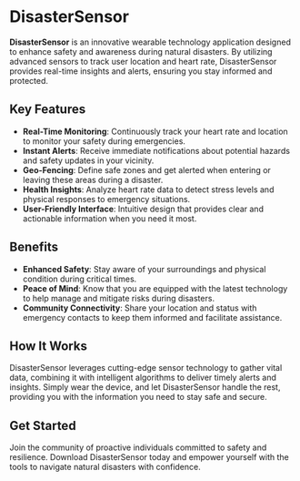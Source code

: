 # DisasterSensor

**DisasterSensor** is an innovative wearable technology application designed to enhance safety and awareness during natural disasters. By utilizing advanced sensors to track user location and heart rate, DisasterSensor provides real-time insights and alerts, ensuring you stay informed and protected.

## Key Features

- **Real-Time Monitoring**: Continuously track your heart rate and location to monitor your safety during emergencies.
- **Instant Alerts**: Receive immediate notifications about potential hazards and safety updates in your vicinity.
- **Geo-Fencing**: Define safe zones and get alerted when entering or leaving these areas during a disaster.
- **Health Insights**: Analyze heart rate data to detect stress levels and physical responses to emergency situations.
- **User-Friendly Interface**: Intuitive design that provides clear and actionable information when you need it most.

## Benefits

- **Enhanced Safety**: Stay aware of your surroundings and physical condition during critical times.
- **Peace of Mind**: Know that you are equipped with the latest technology to help manage and mitigate risks during disasters.
- **Community Connectivity**: Share your location and status with emergency contacts to keep them informed and facilitate assistance.

## How It Works

DisasterSensor leverages cutting-edge sensor technology to gather vital data, combining it with intelligent algorithms to deliver timely alerts and insights. Simply wear the device, and let DisasterSensor handle the rest, providing you with the information you need to stay safe and secure.

## Get Started

Join the community of proactive individuals committed to safety and resilience. Download DisasterSensor today and empower yourself with the tools to navigate natural disasters with confidence.
